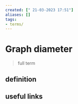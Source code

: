 ```yaml
---
created: [" 21-03-2023 17:51"]
aliases: []
tags:
- terms/
---
```


# Graph diameter

> full term

## definition

## useful links
